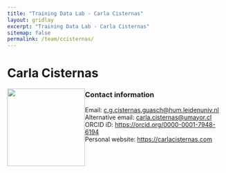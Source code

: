 ```yaml
---
title: "Training Data Lab - Carla Cisternas"
layout: gridlay
excerpt: "Training Data Lab - Carla Cisternas"
sitemap: false
permalink: /team/ccisternas/
---
```


# Carla Cisternas

<img src="https://training-datalab.com/images/team/ccisternas.jpg" class="img-responsive" width="180px" style="float: left" />

### Contact information

Email: <a href="mailto:c.g.cisternas.guasch@hum.leidenuniv.nl">c.g.cisternas.guasch@hum.leidenuniv.nl</a><br />
Alternative email: <a href="mailto:carla.cisternas@umayor.cl">carla.cisternas@umayor.cl</a><br />
ORCID iD: <a href="https://orcid.org/0000-0001-7948-6194" target="_blank">https://orcid.org/0000-0001-7948-6194</a><br />
Personal website: <a href="https://carlacisternas.com/" target="_blank">https://carlacisternas.com</a><br />
<br />
